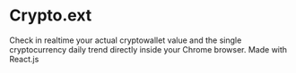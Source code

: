# Crypto.ext
Check in realtime your actual cryptowallet value and the single cryptocurrency daily trend directly inside your Chrome browser. Made with React.js
